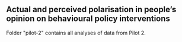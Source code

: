 ## Actual and perceived polarisation in people’s opinion on behavioural policy interventions

Folder "pilot-2" contains all analyses of data from Pilot 2.
